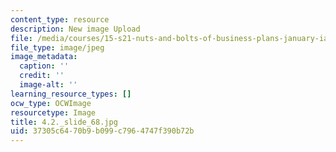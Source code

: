 ```yaml
---
content_type: resource
description: New image Upload
file: /media/courses/15-s21-nuts-and-bolts-of-business-plans-january-iap-2014/37305c6470b9b099c7964747f390b72b_4.2._slide_68.jpg
file_type: image/jpeg
image_metadata:
  caption: ''
  credit: ''
  image-alt: ''
learning_resource_types: []
ocw_type: OCWImage
resourcetype: Image
title: 4.2._slide_68.jpg
uid: 37305c64-70b9-b099-c796-4747f390b72b
---
```

